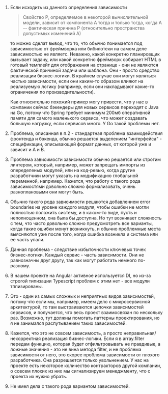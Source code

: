 
1. Если исходить из данного определения зависимости
    > Свойство P, определяемое в некоторой вычислительной модели, зависит от компонента 
   > A тогда и только тогда, когда A -- фактическая причина P (относительно пространства допустимых 
   > изменений A)
     
    то можно сделат вывод, что то, что обычно понимается под зависимостью от фреймворка или бибилотеки на самом деле
    зависимостью не являетс. Неважно, какой конкретно планировщик вызывает задачу, или какой конкретно 
    фреймворк собирает HTML в готовый темплейт для отображения на странице - они не являются фактической
    причиной задачи или шаблона. Они - просто средство реализации бизнес-логики. В крайнем случае они могут являться
    частью зависимости, если они каким-то образом влияют на реализуемую логику (например, если они накладывают какие-то
    ограничения по производительности).

    Как относительно похожий пример могу привести, что у нас в компании сейчас бэкендеры для новых сервисов
    переходят с Java на Go, потому что Spring требует минимум 200мб оперативной памяти для самого маленького сервиса,
    что может создавать большую нагрузку, если сервисов много. У Go такой проблемы нет.


2. Проблема, описанная в п.2 - стандартная проблема взаимодействия фронтенда и бэкенда,
    обычно решается выделением "интерфейса" - спецификации, описывающей формат данных, от которой уже
    и зависит и A и B.


3. Проблема зависимости зависимости обычно решается или строгим линтером, который, например,
    может запрещать импорты из опеределеных модулей, или на код-ревью, когда другие разработчики
    могут указать на модификацию глобальной переменной, например. Кажется, что работу с такого рода зависимостями
    довольно сложно формализовать, очень разноплановыми они могут быть.


4. Обычно такого рода зависимости решаются добавлением error boundaries на уровне каждого модуля,
    чтобы ошибки не могли полностью положить систему, и в каком-то виде, пусть и неполноценном, она была бы доступна.
    Но тут возникает сложность с тем, что часто довольно сложно предусмотреть все варианты, когда такие ошибки монут возникнуть,
    и обычно проблемные места выясняются уже после того, когда ошибка возникла и система или ее часть упали.


5. Данная проблема - следствие избыточности ключевых точек бизнес-логики. Каждый сервис - часть зависимости. Они не равнозначны
    друг другу, так как могут работать немного по-разному. 


6. В нашем проекте на Angular активное используется DI, но из-за строгой типизации Typescript
    проблем с этим нет - все модули тппизированы.


7. Это - один из самых сложных и неприятных видов зависимостей, потому что если мы, например, имеем дело с 
    микросервисной архитектурой, то там выстраиваются цепочки зависимостей сервисов, и получается, что весь проект взаимосвязан
    по нескольку раз. Возможно, тут должны помогать паттерны проектирования, но я не занимался распутыванием таких зависимостей.


8. Кажется, что это не совсем зависимость, а просто неправильная/некорректная реализация бизнес-логики. Если я в array.filter
    передам функцию, которая будет отфильтровывать не правдивые, а ложные значения - это не вина метода filter, и не проблема 
    зависимости от него, это скорее проблема зависимости от плохого разработчика. Она разрешается только увольнением. У нас на проекте
    есть некоторое количество контракторов другой компании, о совсем плохих из них мы сигнализируем менеджменту, что с проекта их нужно убрать.


9. Не имел дела с такого рода вариантом зависимостей.